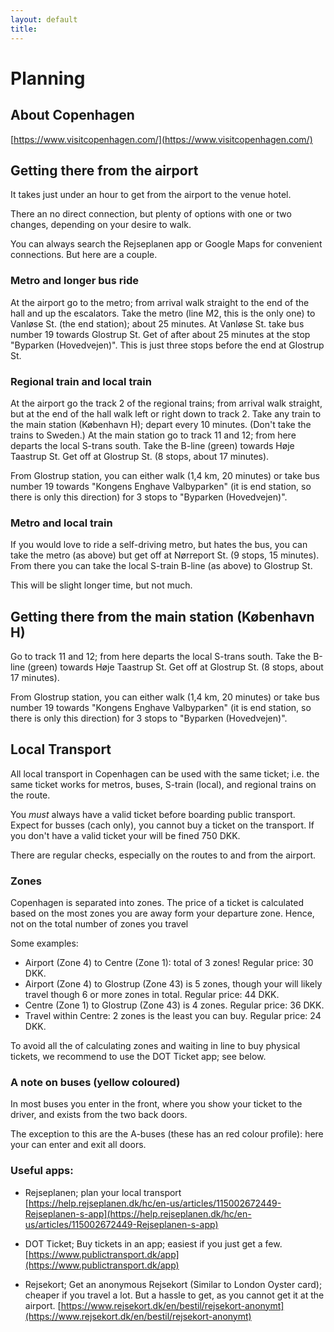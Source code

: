 ```yaml
---
layout: default
title: 
---
```



# Planning

## About Copenhagen

[https://www.visitcopenhagen.com/](https://www.visitcopenhagen.com/)

## Getting there from the airport
It takes just under an hour to get from the airport to the venue hotel.

There an no direct connection, but plenty of options with one or two changes, depending on your desire to walk.

You can always search the Rejseplanen app or Google Maps for convenient connections. But here are a couple.

### Metro and longer bus ride
At the airport go to the metro; from arrival walk straight to the end of the hall and up the escalators. Take the metro (line M2, this is the only one) to Vanløse St. (the end station); about 25 minutes. At Vanløse St. take bus number 19 towards Glostrup St. Get of after about 25 minutes at the stop "Byparken (Hovedvejen)". This is just three stops before the end at Glostrup St.

### Regional train and local train
At the airport go the track 2 of the regional trains; from arrival walk straight, but at the end of the hall walk left or right down to track 2. Take any train to the main station (København H); depart every 10 minutes. (Don't take the trains to Sweden.) At the main station go to track 11 and 12; from here departs the local S-trans south. Take the B-line (green) towards Høje Taastrup St. Get off at Glostrup St. (8 stops, about 17 minutes).

From Glostrup station, you can either walk (1,4 km, 20 minutes) or take bus number 19 towards "Kongens Enghave Valbyparken" (it is end station, so there is only this direction) for 3 stops to "Byparken (Hovedvejen)".

### Metro and local train
If you would love to ride a self-driving metro, but hates the bus, you can take the metro (as above) but get off at Nørreport St. (9 stops, 15 minutes). From there you can take the local S-train B-line (as above) to Glostrup St.

This will be slight longer time, but not much.


## Getting there from the main station (København H)
Go to track 11 and 12; from here departs the local S-trans south. Take the B-line (green) towards Høje Taastrup St. Get off at Glostrup St. (8 stops, about 17 minutes).

From Glostrup station, you can either walk (1,4 km, 20 minutes) or take bus number 19 towards "Kongens Enghave Valbyparken" (it is end station, so there is only this direction) for 3 stops to "Byparken (Hovedvejen)".


## Local Transport
All local transport in Copenhagen can be used with the same ticket; i.e. the same ticket works for metros, buses, S-train (local), and regional trains on the route. 

You _must_ always have a valid ticket before boarding public transport. Expect for busses (cach only), you cannot buy a ticket on the transport. If you don't have a valid ticket your will be fined 750 DKK.

There are regular checks, especially on the routes to and from the airport.

### Zones
Copenhagen is separated into zones. The price of a ticket is calculated based on the most zones you are away form your departure zone. Hence, not on the total number of zones you travel

Some examples:

  * Airport (Zone 4) to Centre (Zone 1): total of 3 zones! Regular price: 30 DKK.
  * Airport (Zone 4) to Glostrup (Zone 43) is 5 zones, though your will likely travel though 6 or more zones in total. Regular price: 44 DKK.
  * Centre (Zone 1) to Glostrup (Zone 43) is 4 zones. Regular price: 36 DKK.
  * Travel within Centre: 2 zones is the least you can buy. Regular price: 24 DKK.

To avoid all the of calculating zones and waiting in line to buy physical tickets, we recommend to use the DOT Ticket app; see below.

### A note on buses (yellow coloured)
In most buses you enter in the front, where you show your ticket to the driver, and exists from the two back doors. 

The exception to this are the A-buses (these has an red colour profile): here your can enter and exit all doors.

### Useful apps:

* Rejseplanen; plan your local transport
[https://help.rejseplanen.dk/hc/en-us/articles/115002672449-Rejseplanen-s-app](https://help.rejseplanen.dk/hc/en-us/articles/115002672449-Rejseplanen-s-app)

* DOT Ticket; Buy tickets in an app; easiest if you just get a few.
[https://www.publictransport.dk/app](https://www.publictransport.dk/app)

* Rejsekort; Get an anonymous Rejsekort (Similar to London Oyster card); cheaper if you travel a lot. But a hassle to get, as you cannot get it at the airport.
[https://www.rejsekort.dk/en/bestil/rejsekort-anonymt](https://www.rejsekort.dk/en/bestil/rejsekort-anonymt)
